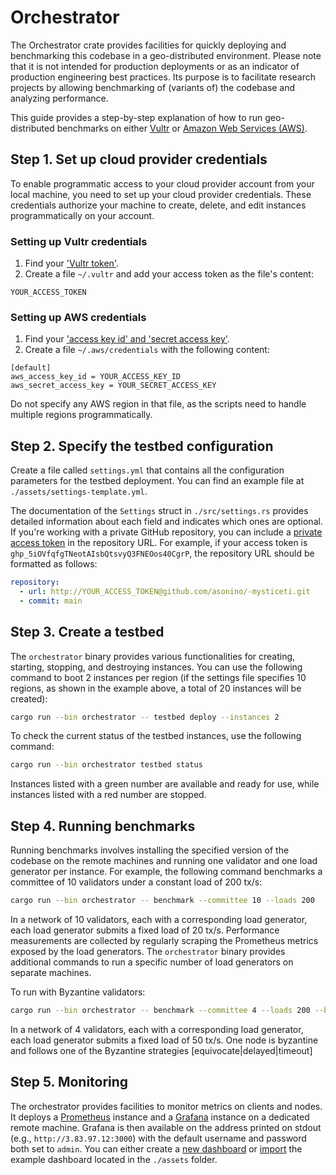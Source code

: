 # Orchestrator

The Orchestrator crate provides facilities for quickly deploying and benchmarking this codebase in a geo-distributed environment. Please note that it is not intended for production deployments or as an indicator of production engineering best practices. Its purpose is to facilitate research projects by allowing benchmarking of (variants of) the codebase and analyzing performance.

This guide provides a step-by-step explanation of how to run geo-distributed benchmarks on either [Vultr](http://vultr.com) or [Amazon Web Services (AWS)](http://aws.amazon.com).

## Step 1. Set up cloud provider credentials

To enable programmatic access to your cloud provider account from your local machine, you need to set up your cloud provider credentials. These credentials authorize your machine to create, delete, and edit instances programmatically on your account.

### Setting up Vultr credentials

1. Find your ['Vultr token'](https://www.vultr.com/docs/).
2. Create a file `~/.vultr` and add your access token as the file's content:

```text
YOUR_ACCESS_TOKEN
```

### Setting up AWS credentials

1. Find your ['access key id' and 'secret access key'](https://docs.aws.amazon.com/cli/latest/userguide/cli-configure-quickstart.html#cli-configure-quickstart-creds).
2. Create a file `~/.aws/credentials` with the following content:

```text
[default]
aws_access_key_id = YOUR_ACCESS_KEY_ID
aws_secret_access_key = YOUR_SECRET_ACCESS_KEY
```

Do not specify any AWS region in that file, as the scripts need to handle multiple regions programmatically.

## Step 2. Specify the testbed configuration

Create a file called `settings.yml` that contains all the configuration parameters for the testbed deployment. You can find an example file at `./assets/settings-template.yml`.

The documentation of the `Settings` struct in `./src/settings.rs` provides detailed information about each field and indicates which ones are optional. If you're working with a private GitHub repository, you can include a [private access token](https://docs.github.com/en/authentication/keeping-your-account-and-data-secure/managing-your-personal-access-tokens) in the repository URL. For example, if your access token is `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`, the repository URL should be formatted as follows:

```yml
repository:
  - url: http://YOUR_ACCESS_TOKEN@github.com/asonino/-mysticeti.git
  - commit: main
```

## Step 3. Create a testbed

The `orchestrator` binary provides various functionalities for creating, starting, stopping, and destroying instances. You can use the following command to boot 2 instances per region (if the settings file specifies 10 regions, as shown in the example above, a total of 20 instances will be created):

```bash
cargo run --bin orchestrator -- testbed deploy --instances 2
```

To check the current status of the testbed instances, use the following command:

```bash
cargo run --bin orchestrator testbed status
```

Instances listed with a green number are available and ready for use, while instances listed with a red number are stopped.

## Step 4. Running benchmarks

Running benchmarks involves installing the specified version of the codebase on the remote machines and running one validator and one load generator per instance. For example, the following command benchmarks a committee of 10 validators under a constant load of 200 tx/s:

```bash
cargo run --bin orchestrator -- benchmark --committee 10 --loads 200
```

In a network of 10 validators, each with a corresponding load generator, each load generator submits a fixed load of 20 tx/s. Performance measurements are collected by regularly scraping the Prometheus metrics exposed by the load generators. The `orchestrator` binary provides additional commands to run a specific number of load generators on separate machines.

To run with Byzantine validators:
```bash
cargo run --bin orchestrator -- benchmark --committee 4 --loads 200 --byzantine-nodes 1 --byzantine-strategy [equivocate|delayed|timeout] 
```
In a network of 4 validators, each with a corresponding load generator, each load generator submits a fixed load of 50 tx/s. One node is byzantine and follows one of the Byzantine strategies [equivocate|delayed|timeout]



## Step 5. Monitoring

The orchestrator provides facilities to monitor metrics on clients and nodes. It deploys a [Prometheus](https://prometheus.io) instance and a [Grafana](https://grafana.com) instance on a dedicated remote machine. Grafana is then available on the address printed on stdout (e.g., `http://3.83.97.12:3000`) with the default username and password both set to `admin`. You can either create a [new dashboard](https://grafana.com/docs/grafana/latest/getting-started/build-first-dashboard/) or [import](https://grafana.com/docs/grafana/latest/dashboards/manage-dashboards/#import-a-dashboard) the example dashboard located in the `./assets` folder.
